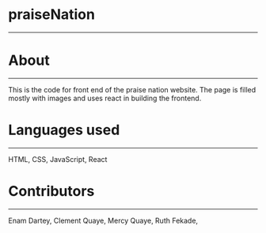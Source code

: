 # praiseNation
--------------


# About
-------
This is the code for front end of the praise nation website. 
The page is filled mostly with images and uses react in building the frontend.

# Languages used
----------------
HTML, CSS, JavaScript, React

# Contributors
--------------

Enam Dartey, 
Clement Quaye,
Mercy Quaye,
Ruth Fekade,

